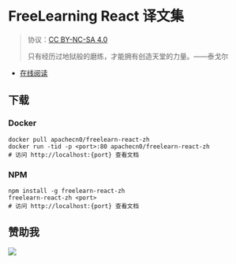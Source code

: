 # FreeLearning React 译文集

> 协议：[CC BY-NC-SA 4.0](http://creativecommons.org/licenses/by-nc-sa/4.0/)
> 
> 只有经历过地狱般的磨练，才能拥有创造天堂的力量。——泰戈尔

* [在线阅读](https://flrct.flygon.net)

## 下载

### Docker

```
docker pull apachecn0/freelearn-react-zh
docker run -tid -p <port>:80 apachecn0/freelearn-react-zh
# 访问 http://localhost:{port} 查看文档
```

### NPM

```
npm install -g freelearn-react-zh
freelearn-react-zh <port>
# 访问 http://localhost:{port} 查看文档
```

## 赞助我

![](https://img-blog.csdnimg.cn/20200112005920729.png)
